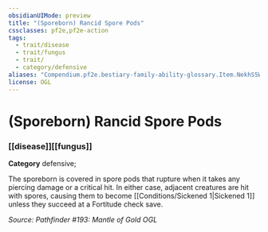 ```yaml
---
obsidianUIMode: preview
title: "(Sporeborn) Rancid Spore Pods"
cssclasses: pf2e,pf2e-action
tags:
  - trait/disease
  - trait/fungus
  - trait/
  - category/defensive
aliases: "Compendium.pf2e.bestiary-family-ability-glossary.Item.NekhS5WlNuVVLBXe"
license: OGL
---
```

# (Sporeborn) Rancid Spore Pods

### [[disease]][[fungus]]

**Category** defensive; 




The sporeborn is covered in spore pods that rupture when it takes any piercing damage or a critical hit. In either case, adjacent creatures are hit with spores, causing them to become [[Conditions/Sickened 1|Sickened 1]] unless they succeed at a Fortitude check save.

*Source: Pathfinder #193: Mantle of Gold*
*OGL*